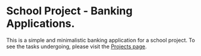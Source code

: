 # School Project - Banking Applications.

This is a simple and minimalistic banking application for a school project. To see the tasks undergoing, please visit the [Projects page](https://github.com/vkWeb/cs-project/projects "Projects page").
